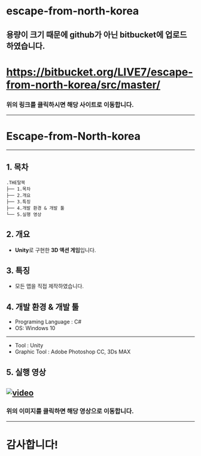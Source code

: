 # escape-from-north-korea

## 용량이 크기 때문에 github가 아닌 bitbucket에 업로드 하였습니다.

# https://bitbucket.org/LIVE7/escape-from-north-korea/src/master/

### 위의 링크를 클릭하시면 해당 사이트로 이동합니다.

-----------------------------------------------------------------------------

# Escape-from-North-korea

-------------
## 1. 목차
```
.THE탈북
├── 1.목차
├── 2.개요
├── 3.특징
├── 4.개발 환경 & 개발 툴
└── 5.실행 영상
```



## 2. 개요
 - **Unity**로 구현한 **3D 액션 게임**입니다. 


 
## 3. 특징
- 모든 맵을 직접 제작하였습니다.



## 4. 개발 환경 & 개발 툴
- Programing Language : C#
- OS: Windows 10
-----------------------------------------------------------------------------
- Tool : Unity
- Graphic Tool : Adobe Photoshop CC, 3Ds MAX


## 5. 실행 영상
 [![video](https://i.ytimg.com/vi/9kogK6KdYb8/hqdefault.jpg?sqp=-oaymwEZCPYBEIoBSFXyq4qpAwsIARUAAIhCGAFwAQ==&rs=AOn4CLAkiw4yecKM-Ll2BpKvClvlGEGS6Q)](https://www.youtube.com/embed/9kogK6KdYb8?start=9)
 -------------
### 위의 이미지를 클릭하면 해당 영상으로 이동합니다.

-----------------------------------------------------------------------------
# 감사합니다!

